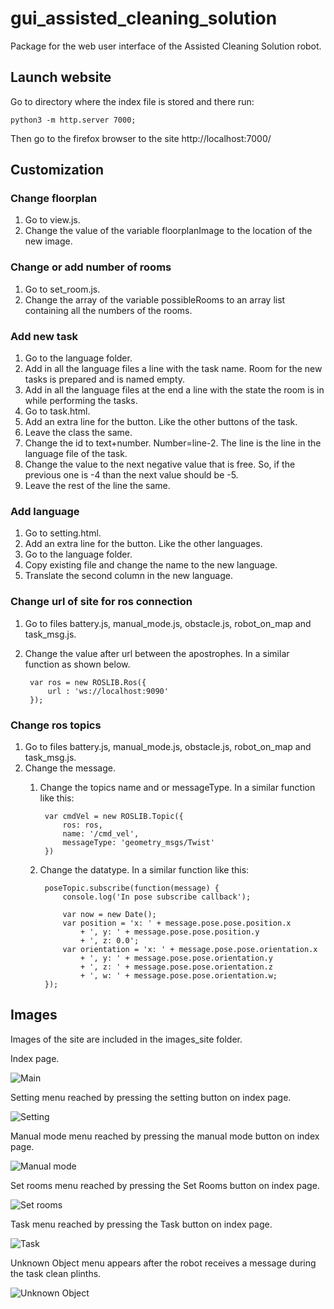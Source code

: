 # gui_assisted_cleaning_solution 

Package for the web user interface of the Assisted Cleaning Solution robot.

## Launch website 

Go to directory where the index file is stored and there run:

    python3 -m http.server 7000;

Then go to the firefox browser to the site http://localhost:7000/

## Customization

### Change floorplan 

1. Go to view.js. 
2. Change the value of the variable floorplanImage to the location of the new image.

### Change or add number of rooms

1. Go to set_room.js. 
2. Change the array of the variable possibleRooms to an array list containing all the numbers of the rooms.

### Add new task
1. Go to the language folder.
2. Add in all the language files a line with the task name. Room for the new tasks is prepared and is named empty.
3. Add in all the language files at the end a line with the state the room is in while performing the tasks.
4. Go to task.html.
5. Add an extra line for the button. Like the other buttons of the task.
6. Leave the class the same.
7. Change the id to text+number. Number=line-2. The line is the line in the language file of the task.
8. Change the value to the next negative value that is free. So, if the previous one is -4 than the next value should be -5.
9. Leave the rest of the line the same.

### Add language

1. Go to setting.html.
2. Add an extra line for the button. Like the other languages. 
3. Go to the language folder.
4. Copy existing file and change the name to the new language.
5. Translate the second column in the new language.

### Change url of site for ros connection

1. Go to files battery.js, manual_mode.js, obstacle.js, robot_on_map and task_msg.js.
2. Change the value after url between the apostrophes. In a similar function as shown below. 

        var ros = new ROSLIB.Ros({
            url : 'ws://localhost:9090'
        });


### Change ros topics

1. Go to files battery.js, manual_mode.js, obstacle.js, robot_on_map and task_msg.js.
2. Change the message.
    1. Change the topics name and or messageType. In a similar function like this:

            var cmdVel = new ROSLIB.Topic({
                ros: ros,
                name: '/cmd_vel',
                messageType: 'geometry_msgs/Twist'
            })
    2. Change the datatype. In a similar function like this:

            poseTopic.subscribe(function(message) {
                console.log('In pose subscribe callback');

                var now = new Date();
                var position = 'x: ' + message.pose.pose.position.x
                    + ', y: ' + message.pose.pose.position.y
                    + ', z: 0.0';
                var orientation = 'x: ' + message.pose.pose.orientation.x
                    + ', y: ' + message.pose.pose.orientation.y
                    + ', z: ' + message.pose.pose.orientation.z
                    + ', w: ' + message.pose.pose.orientation.w;
            });


## Images

Images of the site are included in the images_site folder.

Index page.

![Main](images_site/Main.png)

Setting menu reached by pressing the setting button on index page.

![Setting](images_site/Setting.png)

Manual mode menu reached by pressing the manual mode button on index page.

![Manual mode](images_site/Manual_Mode.png)

Set rooms menu reached by pressing the Set Rooms button on index page.

![Set rooms](images_site/Set_Room.png)

Task menu reached by pressing the Task button on index page.

![Task](images_site/Task.png)

Unknown Object menu appears after the robot receives a message during the task clean plinths.

![Unknown Object](images_site/Unknown_Object.png)
